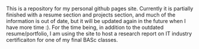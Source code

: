 This is a repository for my personal github pages site. Currently it is partially finished with a resume section and projects section, and much of the information is out of date, but it will be updated again in the future when I have more time :). For the time being, in addition to the outdated resume/portfolio, I am using the site to host a research report on IT industry certificaiton for one of my final BASc classes.

